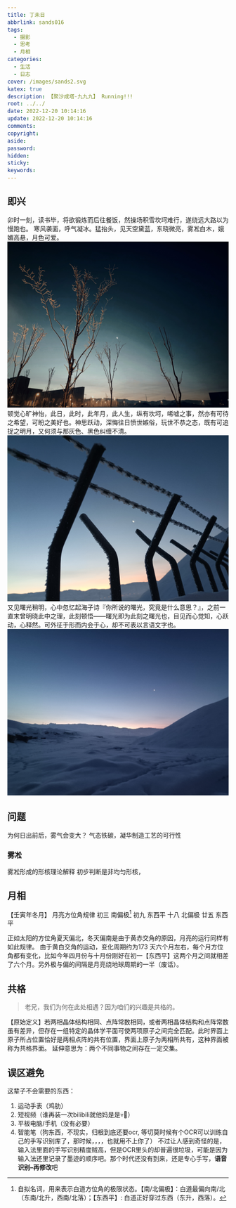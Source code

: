 ```yaml
---
title: 丁未日
abbrlink: sands016
tags:
  - 摄影
  - 思考
  - 月相
categories:
  - 生活
  - 日志
cover: /images/sands2.svg
katex: true
description: 【聚沙成塔·九九九】 Running!!!
root: ../../
date: 2022-12-20 10:14:16
update: 2022-12-20 10:14:16
comments:
copyright:
aside:
password:
hidden:
sticky:
keywords:
---
```



## 即兴
卯时一刻，读书毕，将欲锻炼而后往餐饭，然操场积雪坎坷难行，遂绕远大路以为慢跑也。
寒风袭面，呼气凝冰。猛抬头，见天空黛蓝，东晓微亮，雾凇白木，娥媚高悬，月色可爱。
![](../../../images/20221012/IMG_20221220_101125.jpg)
顿觉心旷神怡，此日，此时，此年月，此人生，纵有坎坷，唏嘘之事，然亦有可待之希望，可盼之美好也。神思跃动，深悔往日愤世嫉俗，玩世不恭之态，既有可追捉之明月，又何须与那灰色、黑色纠缠不清。
![纠缠](../../../images/20221012/IMG_20221220_090835.jpg)
又见曙光稍明，心中忽忆起海子诗『你所说的曙光，究竟是什么意思？』，之前一直末曾明晓此中之理，此刻顿悟——曙光即为此刻之曙光也，目见而心觉知，心跃动，心释然。可外征于形而内会于心，却不可表以言语文字也。
![dawn](../../../images/20221012/IMG_20221220_090845.jpg)


## 问题
为何日出前后，雾气会变大？
气态铁碳，凝华制造工艺的可行性

### 雾凇
雾凇形成的形核理论解释
初步判断是非均匀形核，

## 月相
【壬寅年冬月】 月亮方位角规律
初三 南偏极[^tip]
初九 东西平
十八 北偏极
廿五 东西平

正如太阳的方位角夏天偏北，冬天偏南是由于黄赤交角的原因，月亮的运行同样有如此规律。
由于黄白交角的运动，变化周期约为173 天六个月左右，每个月方位角都有变化，比如今年四月份与十月份刚好在初一【东西平】这两个月之间就相差了六个月。另外极与偏的间隔是月亮绕地球周期的一半（废话）。


[^tip]:自拟名词，用来表示白道方位角的极限状态。【南/北偏极】：白道最偏向南/北（东南/北升，西南/北落）；【东西平】: 白道正好穿过东西（东升，西落）。
## 共格
> 老兄，我们为何在此处相遇？因为咱们的兴趣是共格的。

【原始定义】若两相晶体结构相同、点阵常数相同，或者两相晶体结构和点阵常数虽有差异，但存在一组特定的晶体学平面可使两项原子之间完全匹配。此时界面上原子所占位置恰好是两相点阵的共有位置，界面上原子为两相所共有，这种界面被称为共格界面。
延伸意思为：两个不同事物之间存在一定交集。

## 误区避免
这辈子不会需要的东西：
1. 运动手表（鸡肋）
2. 短视频（谁再装一次bilibili就他妈是是💀🐶）
3. 平板电脑/手机（没有必要）
4. 智能笔（狗东西，不现实，归根到底还要ocr, 等切莫时候有个OCR可以训练自己的手写识别库了，那时候，，，，也就用不上你了）
	不过让人感到奇怪的是，输入法里面的手写识别精度贼高，但是OCR里头的却普遍很垃圾，可能是因为输入法还里记录了墨迹的顺序吧。那个时代还没有到来，还是专心手写，**语音识别–再修改**吧
